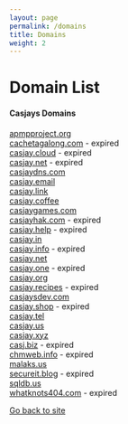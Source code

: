 ```yaml
---
layout: page
permalink: /domains
title: Domains
weight: 2
---
```

  
Domain List  
===========  
  
#### Casjays Domains
  
[apmpproject.org]( http://apmpproject.org)  
[cachetagalong.com]( http://cachetagalong.com) - expired  
[casjay.cloud]( http://casjay.cloud) - expired  
[casjay.net]( http://casjay.net) - expired  
[casjaydns.com]( http://casjaydns.com)  
[casjay.email]( http://casjay.email)  
[casjay.link]( http://casjay.link)  
[casjay.coffee]( http://casjay.coffee)  
[casjaygames.com]( http://casjaygames.com)  
[casjayhak.com]( http://casjayhak.com) - expired  
[casjay.help]( http://casjay.help) - expired  
[casjay.in]( http://casjay.in)  
[casjay.info]( http://casjay.info) - expired  
[casjay.net]( http://casjay.net)  
[casjay.one]( http://casjay.one) - expired  
[casjay.org]( http://casjay.org)  
[casjay.recipes]( http://casjay.recipes) - expired  
[casjaysdev.com]( http://casjaysdev.com)  
[casjay.shop]( http://casjay.shop) - expired  
[casjay.tel]( http://casjay.tel)  
[casjay.us]( http://casjay.us)  
[casjay.xyz]( http://casjay.xyz)  
[casj.biz]( http://casj.biz) - expired  
[chmweb.info]( http://chmweb.info) - expired  
[malaks.us]( http://malaks.us)  
[secureit.blog]( http://secureit.blog) - expired  
[sqldb.us]( http://sqldb.us)  
[whatknots404.com]( http://whatknots404.com) - expired  
  
[Go back to site](/)  
  
